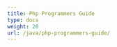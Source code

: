 ```yaml
---
title: Php Programmers Guide
type: docs
weight: 20
url: /java/php-programmers-guide/
---
```


